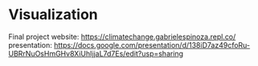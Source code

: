 # Visualization

Final project
  website: https://climatechange.gabrielespinoza.repl.co/
  presentation: https://docs.google.com/presentation/d/138iD7az49cfoRu-UBRrNuOsHmGHv8XiUhIjjaL7d7Es/edit?usp=sharing

